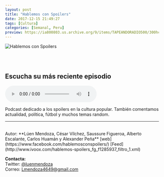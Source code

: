 ```yaml
---
layout: post
title: "Hablemos con Spoilers"
date: 2017-12-15 21:49:27
tags: [Cultura]
categories: [Semanal, Peru]
preview: https://ia800803.us.archive.org/9/items/TAPEANDORADIO500/300hcslogo2-LuisEnrique.jpg
---
```


![Hablemos con Spoilers](https://ia800803.us.archive.org/9/items/TAPEANDORADIO500/500hcslogo2-LuisEnrique.jpg)

<br/>
<br/>

## Escucha su más reciente episodio

<!--reproductor-feed=http://www.ivoox.com/hablemos-spoilers_fg_f1285937_filtro_1.xml-->
<!--reproductor-start-->
<audio id="audio" preload="auto" controls="" src="http://www.ivoox.com/119-hablemos-spoilers-yuli-nos-salvara-de_mf_29596944_feed_1.mp3"></audio>
<!--reproductor-end-->

Podcast dedicado a los spoilers en la cultura popular. También comentamos actualidad, política, fútbol y muchos temas random.

_ _ _
<br>
Autor: **Lúen Mendoza, César Vílchez, Saussure Figueroa, Alberto Escalante, Carlos Huamán y Alexander Peña**  
[web](https://www.facebook.com/hablemosconspoilers/)  
[Feed](http://www.ivoox.com/hablemos-spoilers_fg_f1285937_filtro_1.xml)  




**Contacta:**  
Twitter: [@luenmendoza](https://twitter.com/luenmendoza)  
Correo: [Lmendoza4649@gmail.com](mailto:Lmendoza4649@gmail.com)  
